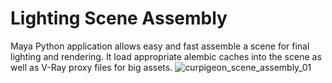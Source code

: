 # Lighting Scene Assembly
Maya Python application allows easy and fast assemble a scene for final lighting and rendering. 
It load appropriate alembic caches into the scene as well as V-Ray proxy files for big assets.
![curpigeon_scene_assembly_01](https://cloud.githubusercontent.com/assets/8003487/12374917/dbe6da4a-bc60-11e5-8aed-e41d6ecdd9c9.gif)
